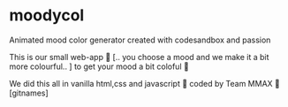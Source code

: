 # moodycol
Animated mood color generator created with codesandbox and passion

This is our small web-app 🎉 [.. you choose a mood and we make it a bit more colourful.. ]
to get your mood a bit coloful 🌈 

We did this all in vanilla html,css and javascript 🍦 
coded by Team MMAX 👯 [gitnames] 
